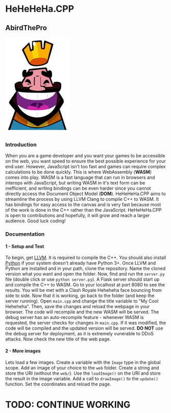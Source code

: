 # HeHeHeHa.CPP
## AbirdThePro

<img src="https://github.com/AbirdThePro/HeHeHeHa.CPP/blob/master/web/heheheha.png" width="200" height="300">

### Introduction
When you are a game developer and you want your games to be accessible on the web, you want speed to ensure the best possible experience for your end user. However, JavaScript isn't too fast and games can require complex calculations to be done quickly. This is where WebAssembly (**WASM**) comes into play. WASM is a fast language that can run in browsers and interops with JavaScript, but writing WASM in it's text form can be inefficient, and writing bindings can be even harder since you cannot directly access the Document Object Model (**DOM**). HeHeHeHa.CPP aims to streamline the process by using LLVM Clang to compile C++ to WASM. It has bindings for easy access to the canvas and is very fast because most of the work is done in the C++ rather than the JavaScript. HeHeHeHa.CPP is open to contributions and hopefully, it will grow and reach a larger audience. Good luck coding!

### Documentation

#### 1 - Setup and Test

To begin, get [LLVM](https://releases.llvm.org/download.html). It is required to compile the C++. You should also install [Python](https://www.python.org/downloads/) if your system doesn't already have Python 3+. Once LLVM and Python are installed and in your path, clone the repository. Name the cloned version what you want and open the folder. Now, find and run the `server.py` file (double click or use `python server.py`). A Flask server should start up and compile the C++ to WASM. Go to your localhost at port 8080 to see the results. You will be met with a Clash Royale Heheheha face bouncing from side to side. Now that it is working, go back to the folder (and keep the server running). Open `main.cpp` and change the title variable to "My Cool Heheheha". Then, save the changes and reload the webpage in your browser. The code will recompile and the new WASM will be served. The debug server has an auto-recompile feature - whenever WASM is requested, the server checks for changes in `main.cpp`. If it was modified, the code will be compiled and the updated version will be served. **DO NOT** use the debug server for deployment, as it is extremely vunerable to DDoS attacks. Now check the new title of the web page.

#### 2 - More images

Lets load a few images. Create a variable with the `Image` type in the global scope. Add an image of your choice to the `web` folder. Create a string and store the URI (without the `web/`). Use the `loadImage()` on the URI and store the result in the image variable. Add a call to `drawImage()` to the `update()` function. Set the coordinates and reload the page.

# TODO: CONTINUE WORKING
